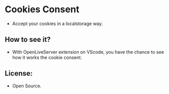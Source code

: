 # Cookies Consent
- Accept your cookies in a localstorage way.

## How to see it?
- With OpenLiveServer extension on VScode, you have the chance to see how it works the cookie consent.

## License:
- Open Source.
